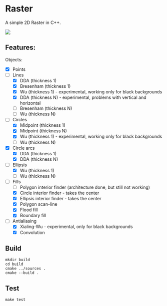 # Raster

A simple 2D Raster in C++.

<img src="https://cdn1.imggmi.com/uploads/2019/3/16/8a52b068ecc89daceaf9b1a2a69ece6a-full.png"/>

## Features:

Objects:
* [x] Points
* [ ] Lines
    * [x] DDA (thickness 1)
    * [x] Bresenham (thickness 1)
    * [x] Wu (thickness 1) - experimental, working only for black backgrounds
    * [x] DDA (thickness N) - experimental, problems with vertical and horizontal
    * [ ] Bresenham (thickness N)
    * [ ] Wu (thickness N)
* [ ] Circles
    * [x] Midpoint (thickness 1)
    * [x] Midpoint (thickness N)
    * [x] Wu (thickness 1) - experimental, working only for black backgrounds
    * [ ] Wu (thickness N)
* [x] Circle arcs
    * [x] DDA (thickness 1)
    * [x] DDA (thickness N)
* [ ] Ellipsis
    * [x] Wu (thickness 1)
    * [ ] Wu (thickness N)
* [ ] Fills
    * [ ] Polygon interior finder (architecture done, but still not working)
    * [x] Circle interior finder - takes the center
    * [x] Ellipsis interior finder - takes the center
    * [x] Polygon scan-line
    * [x] Flood fill
    * [x] Boundary fill
* [ ] Antialiasing
    * [x] Xialing-Wu - experimental, only for black backgrounds
    * [x] Convolution

## Build

```
mkdir build
cd build
cmake ../sources .
cmake --build .
```

## Test

```
make test
```

